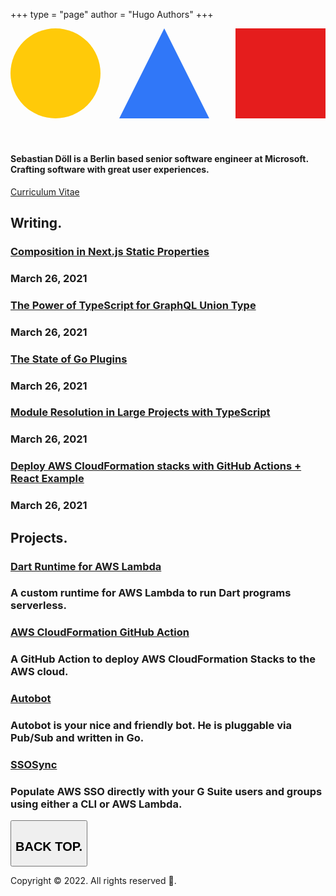+++
type = "page"
author = "Hugo Authors"
+++

<div class="col-span-full lg:col-span-10 xl:col-span-4 px-8 md:pt-24">
        <header class="pb-8 md:pb-12"><a class="w-20 md:w-24 block h-full transition transform-gpu" aria-label="Home"
                href="/"><svg viewBox="0 0 84 24">
                    <g fill="none" fill-rule="evenodd">
                        <circle fill="#FFCA09" cx="12" cy="12" r="12"></circle>
                        <path fill="#3077F8" d="M41 0l12 24H29z"></path>
                        <path fill="#E51D1D" d="M60 0h24v24H60z"></path>
                    </g>
                </svg></a></header>
        <div class="">
            <div>
                <h4 class="text-xl md:text-2xl py-6">Sebastian Döll is a Berlin based senior software engineer at
                    Microsoft. Crafting software with great user experiences.</h4><a
                    class="block text-gray-500 text-xl lg:text-2xl hover:text-white" href="/about/">Curriculum
                    Vitae</a>
            </div>
        </div>
    </div>
    <div
        class="col-span-full lg:col-span-10 xl:border-l xl:border-gray-700 xl:col-start-5 py-12 px-8 xl:pr-12 xl:py-24 xl:pl-24 xl:col-span-7">
        <section class="pb-8 lg:pb-12">
            <h2 class="text-3xl lg:text-4xl py-6 text-gray-500">Writing.</h2>
            <div class="py-3 xl:py-0"><a href="/posts/composition-in-nextjs-static-properties/">
                    <h3 class="text-2xl md:text-3xl py-3 md:py-6">Composition in Next.js Static Properties</h3>
                </a>
                <h3 class="text-2xl md:text-3xl py-3 md:py-6 text-gray-500 -mt-3 md:-mt-8">March 26, 2021</h3>
            </div>
            <div class="py-3 xl:py-0"><a href="/posts/the-power-of-typescript-for-graphql-union-type/">
                    <h3 class="text-2xl md:text-3xl py-3 md:py-6">The Power of TypeScript for GraphQL Union Type
                    </h3>
                </a>
                <h3 class="text-2xl md:text-3xl py-3 md:py-6 text-gray-500 -mt-3 md:-mt-8">March 26, 2021</h3>
            </div>
            <div class="py-3 xl:py-0"><a href="/posts/the-state-of-go-plugins/">
                    <h3 class="text-2xl md:text-3xl py-3 md:py-6">The State of Go Plugins</h3>
                </a>
                <h3 class="text-2xl md:text-3xl py-3 md:py-6 text-gray-500 -mt-3 md:-mt-8">March 26, 2021</h3>
            </div>
            <div class="py-3 xl:py-0"><a href="/posts/module-resolution-in-large-projects-with-typescript/">
                    <h3 class="text-2xl md:text-3xl py-3 md:py-6">Module Resolution in Large Projects with
                        TypeScript</h3>
                </a>
                <h3 class="text-2xl md:text-3xl py-3 md:py-6 text-gray-500 -mt-3 md:-mt-8">March 26, 2021</h3>
            </div>
            <div class="py-3 xl:py-0"><a
                    href="/posts/deploy-aws-cloudformation-stacks-with-github-actions-react-example/">
                    <h3 class="text-2xl md:text-3xl py-3 md:py-6">Deploy AWS CloudFormation stacks with GitHub
                        Actions + React Example</h3>
                </a>
                <h3 class="text-2xl md:text-3xl py-3 md:py-6 text-gray-500 -mt-3 md:-mt-8">March 26, 2021</h3>
            </div>
        </section>
        <section class="pb-8 lg:pb-12">
            <h2 class="text-3xl lg:text-4xl py-6 text-gray-500">Projects.</h2>
            <div class="py-3 xl:py-0"><a href="https://github.com/awslabs/aws-lambda-dart-runtime">
                    <h3 class="text-2xl md:text-3xl py-3 md:py-6">Dart Runtime for AWS Lambda</h3>
                </a>
                <h3 class="text-2xl md:text-3xl py-3 md:py-6 text-gray-500 -mt-3 md:-mt-8">A custom runtime for AWS
                    Lambda to run Dart programs serverless.</h3>
            </div>
            <div class="py-3 xl:py-0"><a href="https://github.com/aws-actions/aws-cloudformation-github-deploy">
                    <h3 class="text-2xl md:text-3xl py-3 md:py-6">AWS CloudFormation GitHub Action</h3>
                </a>
                <h3 class="text-2xl md:text-3xl py-3 md:py-6 text-gray-500 -mt-3 md:-mt-8">A GitHub Action to deploy
                    AWS CloudFormation Stacks to the AWS cloud.</h3>
            </div>
            <div class="py-3 xl:py-0"><a href="https://github.com/andersnormal/autobot">
                    <h3 class="text-2xl md:text-3xl py-3 md:py-6">Autobot</h3>
                </a>
                <h3 class="text-2xl md:text-3xl py-3 md:py-6 text-gray-500 -mt-3 md:-mt-8">Autobot is your nice and
                    friendly bot. He is pluggable via Pub/Sub and written in Go.</h3>
            </div>
            <div class="py-3 xl:py-0"><a href="https://github.com/awslabs/ssosync">
                    <h3 class="text-2xl md:text-3xl py-3 md:py-6">SSOSync</h3>
                </a>
                <h3 class="text-2xl md:text-3xl py-3 md:py-6 text-gray-500 -mt-3 md:-mt-8">Populate AWS SSO directly
                    with your G Suite users and groups using either a CLI or AWS Lambda.</h3>
            </div>
        </section>
        <footer class="py-16 xl:pt-24 text-gray-500"><button class="flex flex-col focus:outline-none">
                <h2 class="text-3xl lg:text-4xl py-6 uppercase font-semibold">BACK TOP.</h2>
            </button>
            <p class="col-span-full py-6">Copyright © 2022. All rights reserved 🤘.</p>
        </footer>
    </div>